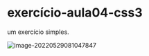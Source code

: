 # exercício-aula04-css3

um exercício simples.

![image-20220529081047847](C:\Users\adhal\AppData\Roaming\Typora\typora-user-images\image-20220529081047847.png)
